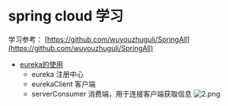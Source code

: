 # spring cloud 学习

学习参考：
[https://github.com/wuyouzhuguli/SpringAll](https://github.com/wuyouzhuguli/SpringAll)  

- [eureka的使用](https://mrbird.cc/Spring-Cloud-Eureka.html)
  - eureka 注册中心
  - eurekaClient 客户端
  - serverConsumer 消费端，用于连接客户端获取信息
  ![2.png](http://ww1.sinaimg.cn/large/9b13c8fdly1g7cx7342y1j20i30iqt98.jpg)
